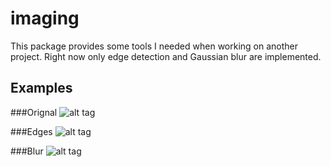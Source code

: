 # imaging

This package provides some tools I needed when working on another project. Right now only edge detection and Gaussian blur are implemented.

## Examples

###Orignal 
![alt tag](https://cloud.githubusercontent.com/assets/1245807/18030068/a0d37df4-6c6f-11e6-8d7d-b8b8eb18b7e1.png)

###Edges
![alt tag](https://cloud.githubusercontent.com/assets/1245807/18030071/acfcc45a-6c6f-11e6-8388-12123e3c2fae.png)

###Blur
![alt tag](https://cloud.githubusercontent.com/assets/1245807/18030580/5f2d9554-6c80-11e6-98b7-7a685b7b4a5e.png)
